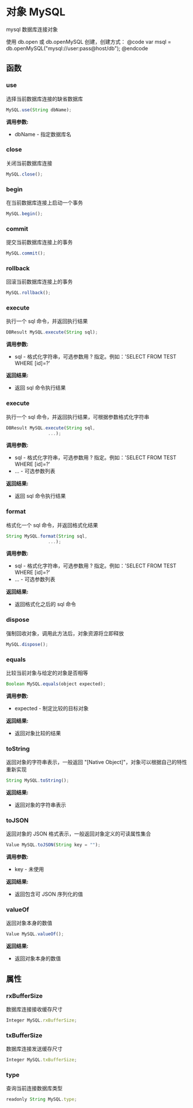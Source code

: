 # 对象 MySQL
mysql 数据库连接对象

使用 db.open 或 db.openMySQL 创建，创建方式：
@code
var msql = db.openMySQL(&#34;mysql://user:pass@host/db&#34;);
@endcode
## 函数
        
### use
选择当前数据库连接的缺省数据库
```JavaScript
MySQL.use(String dbName);
```

**调用参数:**
* dbName - 指定数据库名

### close
关闭当前数据库连接
```JavaScript
MySQL.close();
```

### begin
在当前数据库连接上启动一个事务
```JavaScript
MySQL.begin();
```

### commit
提交当前数据库连接上的事务
```JavaScript
MySQL.commit();
```

### rollback
回滚当前数据库连接上的事务
```JavaScript
MySQL.rollback();
```

### execute
执行一个 sql 命令，并返回执行结果
```JavaScript
DBResult MySQL.execute(String sql);
```

**调用参数:**
* sql - 格式化字符串，可选参数用 ? 指定。例如：&#39;SELECT FROM TEST WHERE [id]=?&#39;

**返回结果:**
* 返回 sql 命令执行结果

### execute
执行一个 sql 命令，并返回执行结果，可根据参数格式化字符串
```JavaScript
DBResult MySQL.execute(String sql,
                ...);
```

**调用参数:**
* sql - 格式化字符串，可选参数用 ? 指定。例如：&#39;SELECT FROM TEST WHERE [id]=?&#39;
* ... - 可选参数列表

**返回结果:**
* 返回 sql 命令执行结果

### format
格式化一个 sql 命令，并返回格式化结果
```JavaScript
String MySQL.format(String sql,
                ...);
```

**调用参数:**
* sql - 格式化字符串，可选参数用 ? 指定。例如：&#39;SELECT FROM TEST WHERE [id]=?&#39;
* ... - 可选参数列表

**返回结果:**
* 返回格式化之后的 sql 命令

### dispose
强制回收对象，调用此方法后，对象资源将立即释放
```JavaScript
MySQL.dispose();
```

### equals
比较当前对象与给定的对象是否相等
```JavaScript
Boolean MySQL.equals(object expected);
```

**调用参数:**
* expected - 制定比较的目标对象

**返回结果:**
* 返回对象比较的结果

### toString
返回对象的字符串表示，一般返回 &#34;[Native Object]&#34;，对象可以根据自己的特性重新实现
```JavaScript
String MySQL.toString();
```

**返回结果:**
* 返回对象的字符串表示

### toJSON
返回对象的 JSON 格式表示，一般返回对象定义的可读属性集合
```JavaScript
Value MySQL.toJSON(String key = "");
```

**调用参数:**
* key - 未使用

**返回结果:**
* 返回包含可 JSON 序列化的值

### valueOf
返回对象本身的数值
```JavaScript
Value MySQL.valueOf();
```

**返回结果:**
* 返回对象本身的数值

## 属性
        
### rxBufferSize
数据库连接接收缓存尺寸
```JavaScript
Integer MySQL.rxBufferSize;
```

### txBufferSize
数据库连接发送缓存尺寸
```JavaScript
Integer MySQL.txBufferSize;
```

### type
查询当前连接数据库类型
```JavaScript
readonly String MySQL.type;
```

